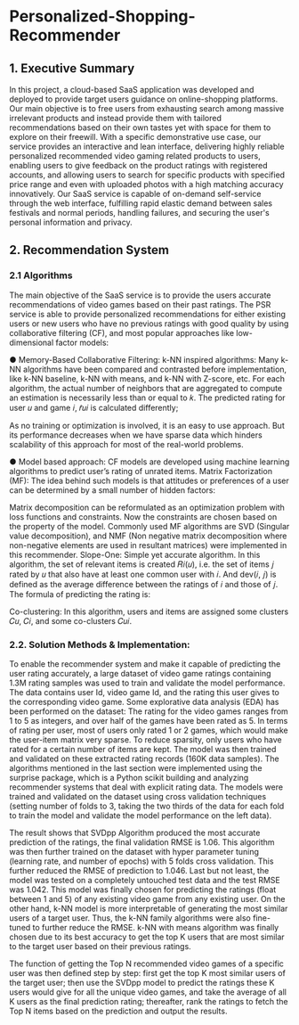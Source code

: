 # Personalized-Shopping-Recommender

## 1. Executive Summary

In this project, a cloud-based SaaS application was developed and deployed to provide target users guidance on online-shopping platforms. Our main objective is to free users from exhausting search among massive irrelevant products and instead provide them with tailored recommendations based on their own tastes yet with space for them to explore on their freewill. With a specific demonstrative use case, our service provides an interactive and lean interface, delivering highly reliable personalized recommended video gaming related products to users, enabling users to give feedback on the product ratings with registered accounts, and allowing users to search for specific products with specified price range and even with uploaded photos with a high matching accuracy innovatively. Our SaaS service is capable of on-demand self-service through the web interface, fulfilling rapid elastic demand between sales festivals and normal periods, handling failures, and securing the user's personal information and privacy. 

## 2. Recommendation System
### 2.1 Algorithms

The main objective of the SaaS service is to provide the users accurate recommendations of video games based on their past ratings. The PSR service is able to provide personalized recommendations for either existing users or new users who have no previous ratings with good quality by using collaborative filtering (CF), and most popular approaches like low-dimensional factor models:

● Memory-Based Collaborative Filtering: 
k-NN inspired algorithms: Many k-NN algorithms have been compared and contrasted before implementation, like k-NN baseline, k-NN with means, and k-NN with Z-score, etc. For each algorithm, the actual number of neighbors that are aggregated to compute an estimation is necessarily less than or equal to 𝑘. The predicted rating for user 𝑢 and game 𝑖, 𝑟̂𝑢𝑖 is calculated differently;

As no training or optimization is involved, it is an easy to use approach. But its performance decreases when we have sparse data which hinders scalability of this approach for most of the real-world problems. 

● Model based approach: 
CF models are developed using machine learning algorithms to predict user’s rating of unrated items. Matrix Factorization (MF): The idea behind such models is that attitudes or preferences of a user can be determined by a small number of hidden factors:

Matrix decomposition can be reformulated as an optimization problem with loss functions and constraints. Now the constraints are chosen based on the property of the model. Commonly used MF algorithms are SVD (Singular value decomposition), and NMF (Non negative matrix decomposition where non-negative elements are used in resultant matrices) were implemented in this recommender. Slope-One: Simple yet accurate algorithm. In this algorithm, the set of relevant items is created 𝑅𝑖(𝑢), i.e. the set of items 𝑗 rated by 𝑢 that also have at least one common user with 𝑖. And dev(𝑖, 𝑗) is defined as the average difference between the ratings of 𝑖 and those of 𝑗. The formula of predicting the rating is:
  
Co-clustering: In this algorithm, users and items are assigned some clusters 𝐶𝑢, 𝐶𝑖, and some co-clusters 𝐶𝑢𝑖.

### 2.2. Solution Methods & Implementation:

To enable the recommender system and make it capable of predicting the user rating accurately, a large dataset of video game ratings containing 1.3M rating samples was used to train and validate the model performance. The data contains user Id, video game Id, and the rating this user gives to the corresponding video game. Some explorative data analysis (EDA) has been performed on the dataset: The rating for the video games ranges from 1 to 5 as integers, and over half of the games have been rated as 5. In terms of rating per user, most of users only rated 1 or 2 games, which would make the user-item matrix very sparse. To reduce sparsity, only users who have rated for a certain number of items are kept. The model was then trained and validated on these extracted rating records (160K data samples). 
The algorithms mentioned in the last section were implemented using the surprise package, which is a Python scikit building and analyzing recommender systems that deal with explicit rating data. The models were trained and validated on the dataset using cross validation techniques (setting number of folds to 3, taking the two thirds of the data for each fold to train the model and validate the model performance on the left data). 

The result shows that SVDpp Algorithm produced the most accurate prediction of the ratings, the final validation RMSE is 1.06. This algorithm was then further trained on the dataset with hyper parameter tuning (learning rate, and number of epochs) with 5 folds cross validation. This further reduced the RMSE of prediction to 1.046. Last but not least, the model was tested on a completely untouched test data and the test RMSE was 1.042. This model was finally chosen for predicting the ratings (float between 1 and 5) of any existing video game from any existing user. On the other hand, k-NN model is more interpretable of generating the most similar users of a target user. Thus, the k-NN family algorithms were also fine-tuned to further reduce the RMSE. k-NN with means algorithm was finally chosen due to its best accuracy to get the top K users that are most similar to the target user based on their previous ratings.

The function of getting the Top N recommended video games of a specific user was then defined step by step: first get the top K most similar users of the target user; then use the SVDpp model to predict the ratings these K users would give for all the unique video games, and take the average of all K users as the final prediction rating; thereafter, rank the ratings to fetch the Top N items based on the prediction and output the results.


